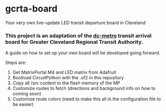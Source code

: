 # gcrta-board
Your very own live-update LED transit departure board in Cleveland

### This project is an adaptation of the [dc-metro](https://github.com/metro-sign/dc-metro) transit arrival board for Greater Cleveland Regional Transit Authority.

A guide on how to set up your own board will be developed going forward.

Steps are:
1. Get MatrixPortal M4 and LED matrix from Adafruit
2. Bootload CircuitPython with the .uf2 in this repository
3. Copy all /src content to the flash memory of the MP
4. Customize routes to fetch (directions and background info on how to coming soon)
4. Customize route colors (need to make this all in the configuration file to be easier)
